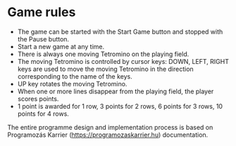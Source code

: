 # Game rules

- The game can be started with the Start Game button and stopped with the Pause button.
- Start a new game at any time.
- There is always one moving Tetromino on the playing field.
- The moving Tetromino is controlled by cursor keys: DOWN, LEFT, RIGHT keys are used to move the moving Tetromino in the direction corresponding to the name of the keys.
- UP key rotates the moving Tetromino.
- When one or more lines disappear from the playing field, the player scores points. 
- 1 point is awarded for 1 row, 3 points for 2 rows, 6 points for 3 rows, 10 points for 4 rows.

The entire programme design and implementation process is based on Programozás Karrier (https://programozaskarrier.hu) documentation.


